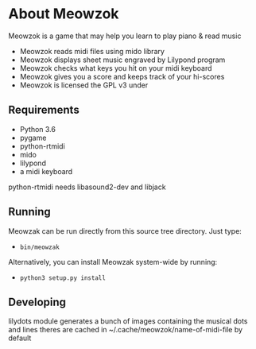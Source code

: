About Meowzok
==========

Meowzok is a game that may help you learn to play piano & read music

* Meowzok reads midi files using mido library
* Meowzok displays sheet music engraved by Lilypond program
* Meowzok checks what keys you hit on your midi keyboard
* Meowzok gives you a score and keeps track of your hi-scores
* Meowzok is licensed the GPL v3 under


Requirements
------------

* Python 3.6
* pygame
* python-rtmidi  
* mido 
* lilypond
* a midi keyboard 

python-rtmidi needs libasound2-dev and libjack 

Running
-------

Meowzak can be run directly from this source tree directory. Just type:

 * `bin/meowzak`

Alternatively, you can install Meowzak system-wide by running:

 * `python3 setup.py install`

Developing
----------

lilydots module generates a bunch of images containing the musical dots and lines
theres are cached in ~/.cache/meowzok/name-of-midi-file by default 


